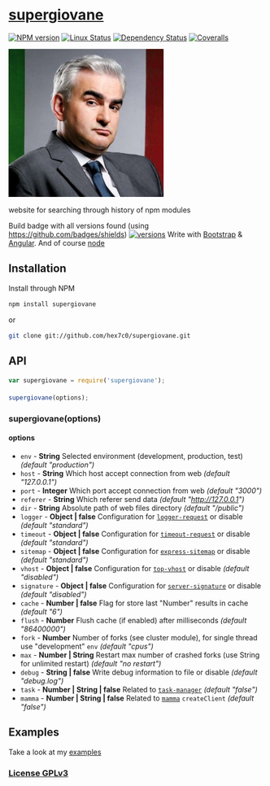 # [supergiovane](https://supergiovane.herokuapp.com/#/supergiovane)

[![NPM version](https://img.shields.io/npm/v/supergiovane.svg)](https://www.npmjs.com/package/supergiovane)
[![Linux Status](https://img.shields.io/travis/hex7c0/supergiovane.svg?label=linux-osx)](https://travis-ci.org/hex7c0/supergiovane)
[![Dependency Status](https://img.shields.io/david/hex7c0/supergiovane.svg)](https://david-dm.org/hex7c0/supergiovane)
[![Coveralls](https://img.shields.io/coveralls/hex7c0/supergiovane.svg)](https://coveralls.io/r/hex7c0/supergiovane)

[![supergiovane logo](https://raw.githubusercontent.com/hex7c0/supergiovane/master/public/img/sp.jpg)](https://supergiovane.herokuapp.com)

website for searching through history of npm modules

Build badge with all versions found (using https://github.com/badges/shields) [![versions](https://supergiovane.herokuapp.com/supergiovane/badge.svg)](https://supergiovane.herokuapp.com/#/supergiovane)
Write with [Bootstrap](https://getbootstrap.com/) & [Angular](https://angularjs.org/). And of course [node](https://nodejs.org/)

## Installation

Install through NPM

```bash
npm install supergiovane
```
or
```bash
git clone git://github.com/hex7c0/supergiovane.git
```

## API

```js
var supergiovane = require('supergiovane');

supergiovane(options);
```

### supergiovane(options)

#### options

 - `env` - **String** Selected environment (development, production, test) *(default "production")*
 - `host` - **String** Which host accept connection from web *(default "127.0.0.1")*
 - `port` - **Integer** Which port accept connection from web *(default "3000")*
 - `referer` - **String** Which referer send data *(default "http://127.0.0.1")*
 - `dir` - **String** Absolute path of web files directory *(default "/public")*
 - `logger` - **Object | false** Configuration for [`logger-request`](https://github.com/hex7c0/logger-request) or disable *(default "standard")*
 - `timeout` - **Object | false** Configuration for [`timeout-request`](https://github.com/hex7c0/timeout-request) or disable *(default "standard")*
 - `sitemap` - **Object | false** Configuration for [`express-sitemap`](https://github.com/hex7c0/express-sitemap) or disable *(default "standard")*
 - `vhost` - **Object | false** Configuration for [`top-vhost`](https://github.com/hex7c0/top-vhost) or disable *(default "disabled")*
 - `signature` - **Object | false** Configuration for [`server-signature`](https://github.com/hex7c0/server-signature) or disable *(default "disabled")*
 - `cache` - **Number | false** Flag for store last "Number" results in cache *(default "6")*
 - `flush` - **Number** Flush cache (if enabled) after milliseconds *(default "86400000")*
 - `fork` - **Number** Number of forks (see cluster module), for single thread use "development" `env` *(default "cpus")*
 - `max` - **Number | String** Restart max number of crashed forks (use String for unlimited restart) *(default "no restart")*
 - `debug` - **String | false** Write debug information to file or disable *(default "debug.log")*
 - `task` - **Number | String | false** Related to [`task-manager`](https://github.com/hex7c0/task-manager) *(default "false")*
 - `mamma` - **Number | String | false** Related to [`mamma`](https://github.com/hex7c0/mamma) `createClient` *(default "false")*

## Examples

Take a look at my [examples](https://github.com/hex7c0/supergiovane/tree/master/examples)

### [License GPLv3](LICENSE)
